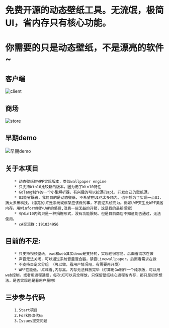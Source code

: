 # 免费开源的动态壁纸工具。无流氓，极简UI，省内存只有核心功能。
# 你需要的只是动态壁纸，不是漂亮的软件~
 

## 客户端
![client](https://github.com/WallpaperTools/WallpaperTool/blob/master/screenshots/client.png)
## 商场
![store](https://github.com/WallpaperTools/WallpaperTool/blob/master/screenshots/store.png)
## 早期demo
![早期demo](https://github.com/WallpaperTools/WallpaperTool/blob/master/screenshots/example.gif)

## 关于本项目
        * 动态壁纸的WPF实现版本，类似wallpaper engine
        * 只支持Win10比较新的版本，因为用了Win10特性
        * Golang制作的一个小型解析器，有兴趣的可以按源码api，开发自己的壁纸源。
        * UI能省既省，我的目的是动态壁纸，不希望在UI花太多精力。也不想为了实现一点UI，搞太多黑科技。（漂亮的UI是系统或框架应该做的事，不要逆系统而为。例如UWP天生比WPF美省内存。用Winform制作UWP的感觉,浪费一些无益的开销，这是我的最新感受）
        * 有Win10内购只是一种捐赠形式，没有功能限制。但是目前商店不知道能否通过，无法使用。
        * c#交流群：191034956
       
## 目前的不足:
        * 只支持视频壁纸，exe和web其实demo是支持的，实现也很容易。后面看需求在做
        * 声音无法关闭，可以通过系统音量混合器，禁音Livewallpaper。后面看需求在做
        * 不支持自定义分组 （可以做，看用户情况吧，有需要再开发）
        * WPF性能低，UI难看,内存高。内存无法释放完毕（打算用Go制作一个纯净版，可以用web控制。或者用进程通信，每次UI可以完全释放，只保留壁纸核心进程省内存，都只是初步想法，是否实现还是看用户量吧）
        
## 三步参与代码
        1.Start项目
        2.Fork修改代码
        3.Issues提交问题

